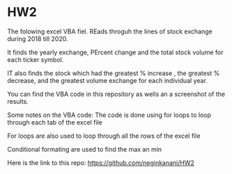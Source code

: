 # HW2

The folowing excel VBA fiel. REads throguh the lines of stock exchange during 2018 till 2020. 

It finds the yearly exchange, PErcent change and the total stock volume for each ticker symbol.

IT also finds the stock which had the greatest % increase , the greatest % decrease, and the greatest volume exchange for each individual year. 

You can find the VBA code in this repository as wells an a screenshot of the results.


Some notes on the VBA code:
The code is done using for loops to loop through each tab of the excel file

For loops are also used to loop through all the rows of the excel file

Conditional formating are used to find the max an min



Here is the link to this repo: https://github.com/neginkanani/HW2
